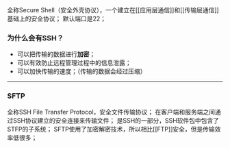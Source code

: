 全称Secure Shell（安全外壳协议），一个建立在[[应用层通信]]和[[传输层通信]]基础上的安全协议；
默认端口是22；
### 为什么会有SSH？
- 可以把传输的数据进行**加密**；
- 可以有效防止远程管理过程中的信息泄露；
- 可以加快传输的速度；（传输的数据会经过压缩）
***
### SFTP
全称SSH File Transfer Protocol，安全文件传输协议；
在客户端和服务端之间通过SSH协议建立的安全连接来传输文件；
是SSH的一部分，SSH软件包中包含了STFP的子系统；
SFTP使用了加密解密技术，所以相比[[FTP]]安全，但是传输效率低很多；


